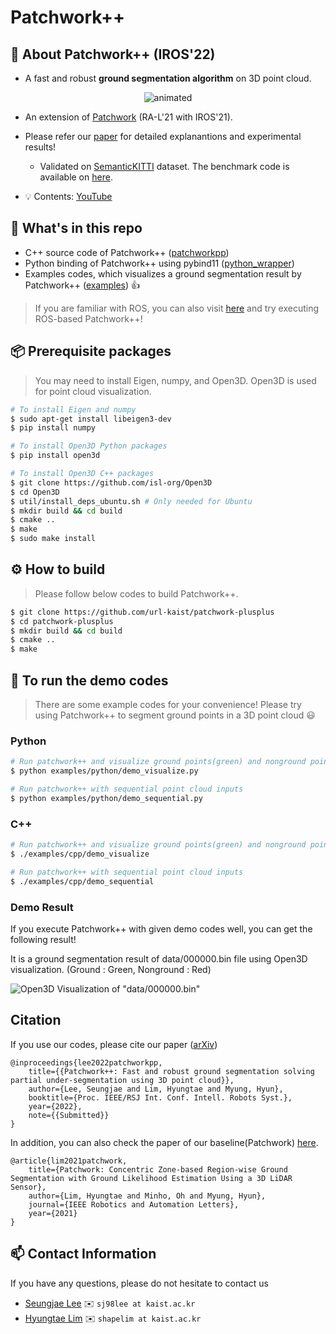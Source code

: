 # Patchwork++

## :bookmark_tabs: About Patchwork++ (IROS'22)

* A fast and robust **ground segmentation algorithm** on 3D point cloud.

<p align="center"><img src=pictures/patchwork++.gif alt="animated" /></p>

* An extension of [Patchwork][patchworklink] (RA-L'21 with IROS'21).
* Please refer our [paper][arXivlink] for detailed explanantions and experimental results!

   * Validated on [SemanticKITTI][SemanticKITTIlink] dataset. The benchmark code is available on [here][benchmarklink].

* :bulb: Contents: [YouTube][YouTubeLink]

[YouTubeLInk]: https://www.youtube.com/watch?v=fogCM159GRk
[arXivlink]: https://arxiv.org/abs/2207.11919
[patchworklink]: https://github.com/LimHyungTae/patchwork
[SemanticKITTIlink]: http://www.semantic-kitti.org/
[benchmarklink]: https://github.com/url-kaist/Ground-Segmentation-Benchmark

## :open_file_folder: What's in this repo

* C++ source code of Patchwork++ ([patchworkpp][sourcecodelink])
* Python binding of Patchwork++ using pybind11 ([python_wrapper][wraplink])
* Examples codes, which visualizes a ground segmentation result by Patchwork++ ([examples][examplelink]) :thumbsup:

> If you are familiar with ROS, you can also visit [here][roslink] and try executing ROS-based Patchwork++!

[roslink]: https://github.com/url-kaist/patchwork-plusplus-ros

[sourcecodelink]: https://github.com/url-kaist/patchwork-plusplus/tree/master/patchworkpp
[pybind11link]: https://github.com/pybind/pybind11
[wraplink]: https://github.com/url-kaist/patchwork-plusplus/tree/master/python_wrapper
[examplelink]: https://github.com/url-kaist/patchwork-plusplus/tree/master/examples

## :package: Prerequisite packages
> You may need to install Eigen, numpy, and Open3D. Open3D is used for point cloud visualization.

```bash
# To install Eigen and numpy
$ sudo apt-get install libeigen3-dev
$ pip install numpy

# To install Open3D Python packages
$ pip install open3d

# To install Open3D C++ packages
$ git clone https://github.com/isl-org/Open3D
$ cd Open3D
$ util/install_deps_ubuntu.sh # Only needed for Ubuntu
$ mkdir build && cd build
$ cmake ..
$ make
$ sudo make install
```

## :gear: How to build
> Please follow below codes to build Patchwork++.

```bash
$ git clone https://github.com/url-kaist/patchwork-plusplus
$ cd patchwork-plusplus
$ mkdir build && cd build
$ cmake ..
$ make
```

## :runner: To run the demo codes
> There are some example codes for your convenience!
> Please try using Patchwork++ to segment ground points in a 3D point cloud :smiley:

### Python
```bash
# Run patchwork++ and visualize ground points(green) and nonground points(red)
$ python examples/python/demo_visualize.py

# Run patchwork++ with sequential point cloud inputs 
$ python examples/python/demo_sequential.py
```

### C++
```bash
# Run patchwork++ and visualize ground points(green) and nonground points(red)
$ ./examples/cpp/demo_visualize

# Run patchwork++ with sequential point cloud inputs 
$ ./examples/cpp/demo_sequential
```

### Demo Result
If you execute Patchwork++ with given demo codes well, you can get the following result!

It is a ground segmentation result of data/000000.bin file using Open3D visualization. (Ground : Green, Nonground : Red)

![Open3D Visualization of "data/000000.bin"](pictures/demo_000000.png)

## Citation
If you use our codes, please cite our paper ([arXiv][arXivLink])
```
@inproceedings{lee2022patchworkpp,
    title={{Patchwork++: Fast and robust ground segmentation solving partial under-segmentation using 3D point cloud}},
    author={Lee, Seungjae and Lim, Hyungtae and Myung, Hyun},
    booktitle={Proc. IEEE/RSJ Int. Conf. Intell. Robots Syst.},
    year={2022},
    note={{Submitted}} 
}
```

In addition, you can also check the paper of our baseline(Patchwork) [here][patchworkarXivlink].
```
@article{lim2021patchwork,
    title={Patchwork: Concentric Zone-based Region-wise Ground Segmentation with Ground Likelihood Estimation Using a 3D LiDAR Sensor},
    author={Lim, Hyungtae and Minho, Oh and Myung, Hyun},
    journal={IEEE Robotics and Automation Letters},
    year={2021}
}
```
[patchworkarXivlink]: https://arxiv.org/abs/2108.05560


## :mailbox: Contact Information
If you have any questions, please do not hesitate to contact us
* [Seungjae Lee][sjlink] :envelope: `sj98lee at kaist.ac.kr`
* [Hyungtae Lim][htlink] :envelope: `shapelim at kaist.ac.kr`

[sjlink]: https://github.com/seungjae24
[htlink]: https://github.com/LimHyungTae
